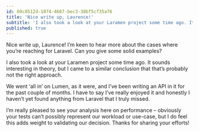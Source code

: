 ```yaml
---
id: 60c8512d-1074-4667-bec3-38bf5cf35a76
title: 'Nice write up, Laurence!'
subtitle: 'I also took a look at your Laramen project some time ago. It sounds interesting in theory, but I came to a similar conclusion that that’s…'
published: true
---
```




Nice write up, Laurence! I’m keen to hear more about the cases where you’re reaching for Laravel. Can you give some solid examples?

I also took a look at your Laramen project some time ago. It sounds interesting in theory, but I came to a similar conclusion that that’s probably not the right approach.

We went ‘all in’ on Lumen, as it were, and I’ve been writing an API in it for the past couple of months. I have to say I’ve really enjoyed it and honestly I haven’t yet found anything from Laravel that I truly missed.

I’m really pleased to see your analysis here on performance – obviously your tests can’t possibly represent our workload or use-case, but I do feel this adds weight to validating our decision. Thanks for sharing your efforts!

